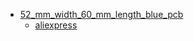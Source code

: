 * [52_mm_width_60_mm_length_blue_pcb](52_mm_width_60_mm_length_blue_pcb)
  * [aliexpress](52_mm_width_60_mm_length_blue_pcb/aliexpress)
